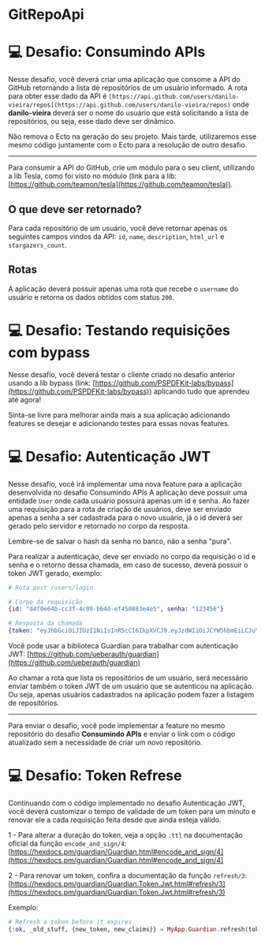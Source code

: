 # GitRepoApi

# 💻  Desafio: Consumindo APIs

Nesse desafio, você deverá criar uma aplicação que consome a API do GitHub retornando a lista de repositórios de um usuário informado.
A rota para obter esse dado da API é `[https://api.github.com/users/danilo-vieira/repos](https://api.github.com/users/danilo-vieira/repos)` onde **danilo-vieira** deverá ser o nome do usuário que está solicitando a lista de repositórios, ou seja, esse dado deve ser dinâmico.

Não remova o Ecto na geração do seu projeto. Mais tarde, utilizaremos esse mesmo código juntamente com o Ecto para a resolução de outro desafio.

---

Para consumir a API do GitHub, crie um módulo para o seu client, utilizando a lib Tesla, como foi visto no módulo (link para a lib: [https://github.com/teamon/tesla](https://github.com/teamon/tesla)).

## O que deve ser retornado?

Para cada repositório de um usuário, você deve retornar apenas os seguintes campos vindos da API: `id`, `name`, `description`, `html_url` e `stargazers_count`.

## Rotas

A aplicação deverá possuir apenas uma rota que recebe o `username` do usuário e retorna os dados obtidos com status `200`.



# 💻 Desafio: Testando requisições com bypass 

Nesse desafio, você deverá testar o cliente criado no desafio anterior usando a lib bypass (link: [https://github.com/PSPDFKit-labs/bypass](https://github.com/PSPDFKit-labs/bypass)) aplicando tudo que aprendeu até agora!

Sinta-se livre para melhorar ainda mais a sua aplicação adicionando features se desejar e adicionando testes para essas novas features.

# 💻 Desafio: Autenticação JWT

Nesse desafio, você irá implementar uma nova feature para a aplicação desenvolvida no desafio Consumindo APIs
A aplicação deve possuir uma entidade `User` onde cada usuário possuirá apenas um id e senha. Ao fazer uma requisição para a rota de criação de usuários, deve ser enviado apenas a senha a ser cadastrada para o novo usuário, já o id deverá ser gerado pelo servidor e retornado no corpo da resposta.

Lembre-se de salvar o hash da senha no banco, não a senha "pura".

Para realizar a autenticação, deve ser enviado no corpo da requisição o id e senha e o retorno dessa chamada, em caso de sucesso, deverá possuir o token JWT gerado, exemplo:

```elixir
# Rota post /users/login

# Corpo da requisição
{id: "d4f0e64b-cc3f-4c09-b64d-ef450883e4e5", senha: "123456"}

# Resposta da chamada
{token: "eyJhbGciOiJIUzI1NiIsInR5cCI6IkpXVCJ9.eyJzdWIiOiJCYW5hbmEiLCJuYW1lIjoiQmFuYW5hIiwiaWF0IjoxNTE2MjM5MDIyfQ.82aOexgMqejDxJzZzoBmVB_fPLiKRXe1rFEfoPl1sDs"}
```

Você pode usar a biblioteca Guardian para trabalhar com autenticação JWT: [https://github.com/ueberauth/guardian](https://github.com/ueberauth/guardian)

Ao chamar a rota que lista os repositórios de um usuário, será necessário enviar também o token JWT de um usuário que se autenticou na aplicação. Ou seja, apenas usuários cadastrados na aplicação podem fazer a listagem de repositórios.

---

Para enviar o desafio, você pode implementar a feature no mesmo repositório do desafio **Consumindo APIs** e enviar o link com o código atualizado sem a necessidade de criar um novo repositório.

# 💻 Desafio: Token Refrese

Continuando com o código implementado no desafio Autenticação JWT, você deverá customizar o tempo de validade de um token para um minuto e renovar ele a cada requisição feita desde que ainda esteja válido.

1 - Para alterar a duração do token, veja a opção `:ttl` na documentação oficial da função `encode_and_sign/4`: [https://hexdocs.pm/guardian/Guardian.html#encode_and_sign/4](https://hexdocs.pm/guardian/Guardian.html#encode_and_sign/4)

2 - Para renovar um token, confira a documentação da função `refresh/3`:
   [https://hexdocs.pm/guardian/Guardian.Token.Jwt.html#refresh/3](https://hexdocs.pm/guardian/Guardian.Token.Jwt.html#refresh/3)

Exemplo:

```elixir
# Refresh a token before it expires
{:ok, _old_stuff, {new_token, new_claims}} = MyApp.Guardian.refresh(token)
```